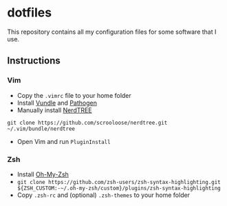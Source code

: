 # dotfiles

This repository contains all my configuration files for some software that I use.

## Instructions

### Vim

* Copy the `.vimrc` file to your home folder
* Install [Vundle](https://github.com/VundleVim/Vundle.vim) and [Pathogen](https://github.com/tpope/vim-pathogen)
* Manually install [NerdTREE](https://github.com/scrooloose/nerdtree)

`git clone https://github.com/scrooloose/nerdtree.git ~/.vim/bundle/nerdtree`
* Open Vim and run `PluginInstall`

### Zsh

* Install [Oh-My-Zsh](https://github.com/robbyrussell/oh-my-zsh)
* `git clone https://github.com/zsh-users/zsh-syntax-highlighting.git ${ZSH_CUSTOM:-~/.oh-my-zsh/custom}/plugins/zsh-syntax-highlighting`
* Copy `.zsh-rc` and (optional) `.zsh-themes` to your home folder
